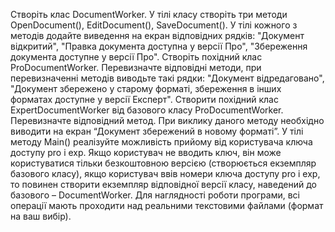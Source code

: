 Створіть клас DocumentWorker. У тілі класу створіть три методи OpenDocument(), EditDocument(), SaveDocument(). У тілі кожного з методів додайте виведення на екран відповідних рядків: "Документ відкритий", "Правка документа доступна у версії Про", "Збереження документа доступне у версії Про". Створіть похідний клас ProDocumentWorker. Перевизначте відповідні методи, при перевизначенні методів виводьте такі рядки: "Документ відредаговано", "Документ збережено у старому форматі, збереження в інших форматах доступне у версії Експерт". Створити похідний клас ExpertDocumentWorker від базового класу ProDocumentWorker. Перевизначте відповідний метод. При виклику даного методу необхідно виводити на екран “Документ збережений в новому форматі”. У тілі методу Main() реалізуйте можливість прийому від користувача ключа доступу pro і exp. Якщо користувач не вводить ключ, він може користуватися тільки безкоштовною версією (створюється екземпляр базового класу), якщо користувач ввів номери ключа доступу pro і exp, то повинен створити екземпляр відповідної версії класу, наведений до базового – DocumentWorker. Для наглядності роботи програми, всі операції мають проходити над реальними текстовими файлами (формат на ваш вибір).
